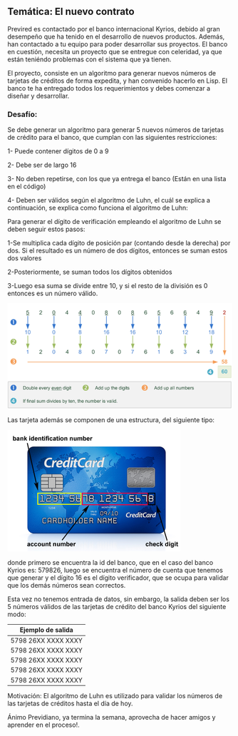 ## Temática: El nuevo contrato

Previred es contactado por el banco internacional Kyrios, debido al gran desempeño que ha tenido en el desarrollo de nuevos productos. Además,
han contactado a tu equipo para poder desarrollar sus proyectos. El banco en cuestión, necesita un proyecto que se entregue con celeridad, ya 
que están teniéndo problemas con el sistema que ya tienen.

El proyecto, consiste en un algoritmo para generar nuevos números de tarjetas de créditos de forma expedita, y han convenido hacerlo en Lisp. El banco te
ha entregado todos los requerimientos y debes comenzar a diseñar y desarrollar.

### Desafío:

Se debe generar un algoritmo para generar 5 nuevos números de tarjetas de crédito para el banco, que cumplan con las siguientes restricciones:

1- Puede contener dígitos de 0 a 9

2- Debe ser de largo 16

3- No deben repetirse, con los que ya entrega el banco (Están en una lista en el código)

4- Deben ser válidos según el algoritmo de Luhn, el cuál se explica a continuación, se explica como funciona el algoritmo de Luhn: 

Para generar el dígito de verificación empleando el algoritmo de Luhn se deben seguir estos pasos:

1-Se multiplica cada dígito de posición par (contando desde la derecha) por dos. Si el resultado es un número de dos dígitos, entonces se suman estos dos valores

2-Posteriormente, se suman todos los dígitos obtenidos

3-Luego esa suma se divide entre 10, y si el resto de la división es 0 entonces es un número válido.

![Alt text](luhn.PNG?raw=true "Title")

Las tarjeta además se componen de una estructura, del siguiente tipo:

![Alt text](cardnumberformat.png?raw=true "Title")

donde primero se encuentra la id del banco, que en el caso del banco Kyrios es: 579826, luego se encuentra el número de cuenta que tenemos que generar
y el dígito 16 es el dígito verificador, que se ocupa para validar que los demás números sean correctos.

Esta vez no tenemos entrada de datos, sin embargo, la salida deben ser los 5 números válidos de las tarjetas de crédito del banco Kyrios del siguiente modo:

| Ejemplo de salida              |                
|--------------------------------|
|  5798 26XX XXXX XXXY           |
|  5798 26XX XXXX XXXY           |
|  5798 26XX XXXX XXXY           |
|  5798 26XX XXXX XXXY           |
|  5798 26XX XXXX XXXY           |


Motivación: El algoritmo de Luhn es utilizado para validar los números de las tarjetas de créditos hasta el día de hoy.

Ánimo Previdiano, ya termina la semana, 
aprovecha de hacer amigos y aprender en el proceso!.
